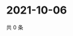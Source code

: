 # 2021-10-06

共 0 条

<!-- BEGIN WEIBO -->
<!-- 最后更新时间 Wed Oct 06 2021 21:28:12 GMT+0800 (China Standard Time) -->

<!-- END WEIBO -->
